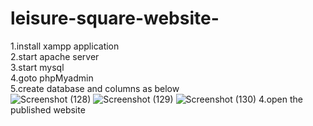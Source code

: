 # leisure-square-website-
1.install xampp application<br/>
2.start apache server <br/>
3.start mysql <br/>
4.goto phpMyadmin <br/>
5.create database and columns as below <br/>
![Screenshot (128)](https://user-images.githubusercontent.com/109812293/206399743-fcd3937a-2bc1-4457-b0d5-b78f14d87021.png)
![Screenshot (129)](https://user-images.githubusercontent.com/109812293/206399773-50c20aa6-386e-4945-b33a-5ce9fe8ee989.png)
![Screenshot (130)](https://user-images.githubusercontent.com/109812293/206399785-d53c3cf0-7425-42da-aeff-3ee3dff9a870.png)
4.open the published website
